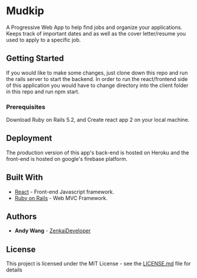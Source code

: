 # Mudkip
A Progressive Web App to help find jobs and organize your applications. Keeps track of important dates and as well as the cover letter/resume you used to apply to a specific job.

## Getting Started

If you would like to make some changes, just clone down this repo and run the rails server to start the backend. In order to run the react/frontend side of this application you would have to change directory into the client folder in this repo and run npm start.

### Prerequisites

Download Ruby on Rails 5.2, and Create react app 2 on your local machine.

## Deployment

The production version of this app's back-end is hosted on Heroku and the front-end is hosted on google's firebase platform.

## Built With

* [React](https://reactjs.org/docs) - Front-end Javascript framework.
* [Ruby on Rails](https://rubyonrails.org/) - Web MVC Framework.


## Authors

* **Andy Wang** - [ZenkaiDeveloper](https://github.com/ZenkaiDeveloper)

## License

This project is licensed under the MIT License - see the [LICENSE.md](LICENSE.md) file for details

